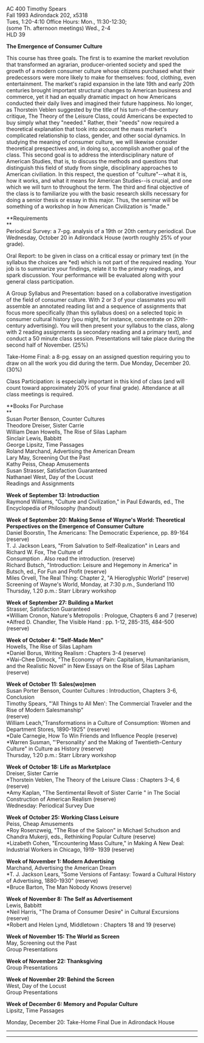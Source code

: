 AC 400 Timothy Spears  
Fall 1993 Adirondack 202, x5318  
Tues, 1:20-4:10 Office Hours: Mon., 11:30-12:30;  
(some Th. afternoon meetings) Wed., 2-4  
HLD 39  
  
**The Emergence of Consumer Culture**  
  
This course has three goals. The first is to examine the market revolution
that transformed an agrarian, producer-oriented society and sped the growth of
a modern consumer culture whose citizens purchased what their predecessors
were more likely to make for themselves: food, clothing, even entertainment.
The market's rapid expansion in the late 19th and early 20th centuries brought
important structural changes to American business and commerce, yet it had an
equally dramatic impact on how Americans conducted their daily lives and
imagined their future happiness. No longer, as Thorstein Veblen suggested by
the title of his turn-of-the-century critique, The Theory of the Leisure
Class, could Americans be expected to buy simply what they  "needed." Rather,
their "needs" now required a theoretical explanation that took into account
the mass market's complicated relationship to class, gender, and other social
dynamics. In studying the meaning of consumer culture, we will likewise
consider theoretical prespectives and, in doing so, accomplish another goal of
the class. This second goal is to address the interdisciplinary nature of
American Studies, that is, to discuss the methods and questions that
distinguish this field of study from single, disciplinary approaches to
American civiliation. In this respect, the question of "culture"\--what it is,
how it works, and what it means for American Studies--is crucial, and one
which we will turn to throughout the term. The third and final objective of
the class is to familiarize you with the basic research skills necessary for
doing a senior thesis or essay in this major. Thus, the seminar will be
something of a workshop in how American Civilization is "made."  
  
  
**Requirements  
**  
Periodical Survey: a 7-pg. analysis of a 19th or 20th century periodical. Due
Wednesday, October 20 in Adirondack House (worth roughly 25% of your grade).  
  
Oral Report: to be given in class on a critical essay or primary text (in the
syllabus the choices are *ed) which is not part of the required reading. Your
job is to summarize your findings, relate it to the primary readings, and
spark discussion. Your performance will be evaluated along with your general
class participation.  
  
A Group Syllabus and Presentation: based on a collaborative investigation of
the field of consumer culture. With 2 or 3 of your classmates you will
assemble an annotated reading list and a sequence of assignments that focus
more specifically (than this syllabus does) on a selected topic in consumer
cultural history (you might, for instance, concentrate on 20th-century
advertising). You will then present your syllabus to the class, along with 2
reading assignments (a secondary reading and a primary text), and conduct a 50
minute class session. Presentations will take place during the second half of
November. (25%)  
  
Take-Home Final: a 8-pg. essay on an assigned question requiring you to draw
on all the work you did during the term. Due Monday, December 20. (30%)  
  
Class Participation: is especially important in this kind of class (and will
count toward approximately 20% of your final grade). Attendance at all class
meetings is required.  
  
**Books For Purchase  
**  
Susan Porter Benson, Counter Cultures  
Theodore Dreiser, Sister Carrie  
William Dean Howells, The Rise of Silas Lapham  
Sinclair Lewis, Babbitt  
George Lipsitz, Time Passages  
Roland Marchand, Advertising the American Dream  
Lary May, Screening Out the Past  
Kathy Peiss, Cheap Amusements  
Susan Strasser, Satisfaction Guaranteed  
Nathanael West, Day of the Locust  
Readings and Assignments  
  
  
**Week of September 13: Introduction**  
Raymond Williams,  "Culture and Civilization," in Paul Edwards, ed., The
Encyclopedia of Philosophy (handout)  
  
  
**Week of September 20: Making Sense of Wayne's World: Theoretical
Perspectives on the Emergence of Consumer Culture**  
Daniel Boorstin, The Americans: The Democratic Experience, pp. 89-164
(reserve)  
T. J. Jackson Lears,  "From Salvation to Self-Realization" in Lears and
Richard W. Fox, The Culture of  
Consumption . Also read the introduction. (reserve)  
Richard Butsch, "Introduction: Leisure and Hegemony in America" in Butsch,
ed., For Fun and Profit (reserve)  
Miles Orvell, The Real Thing: Chapter 2, "A Hieroglyphic World" (reserve)  
Screening of Wayne's World, Monday, at 7:30 p.m., Sunderland 110  
Thursday, 1.20 p.m.: Starr Library workshop  
  
  
**Week of September 27: Building a Market**  
Strasser, Satisfaction Guaranteed  
*William Cronon, Nature's Metropolis : Prologue, Chapters 6 and 7 (reserve)  
*Alfred D. Chandler, The Visible Hand : pp. 1-12, 285-315, 484-500 (reserve)  
  
  
**Week of October 4: "Self-Made Men"**  
Howells, The Rise of Silas Lapham  
*Daniel Borus, Writing Realism : Chapters 3-4 (reserve)  
*Wai-Chee Dimock, "The Economy of Pain: Capitalism, Humanitarianism, and the Realistic Novel" in New Essays on the Rise of Silas Lapham (reserve)  
  
  
**Week of October 11: Sales(wo)men**  
Susan Porter Benson, Counter Cultures : Introduction, Chapters 3-6, Conclusion  
Timothy Spears,  "'All Things to All Men': The Commercial Traveler and the
Rise of Modern Salesmanship"  
(reserve)  
William Leach,"Transformations in a Culture of Consumption: Women and
Department Stores, 1890-1925" (reserve)  
*Dale Carnegie, How To Win Friends and Influence People (reserve)  
*Warren Susman, "'Personality' and the Making of Twentieth-Century Culture" in Culture as History (reserve)  
Thursday, 1:20 p.m.: Starr Library workshop  
  
  
**Week of October 18: Life as Marketplace**  
Dreiser, Sister Carrie  
*Thorstein Veblen, The Theory of the Leisure Class : Chapters 3-4, 6 (reserve)  
*Amy Kaplan,  "The Sentimental Revolt of Sister Carrie " in The Social Construction of American Realism (reserve)  
Wednesday: Periodical Survey Due  
  
  
**Week of October 25: Working Class Leisure**  
Peiss, Cheap Amusements  
*Roy Rosenzweig,  "The Rise of the Saloon" in Michael Schudson and Chandra Mukerji, eds., Rethinking Popular Culture (reserve)   
*Lizabeth Cohen, "Encountering Mass Culture," in Making A New Deal: Industrial Workers in Chicago, 1919- 1939 (reserve)  
  
  
  
**Week of November 1: Modern Advertising**  
Marchand, Advertising the American Dream  
*T. J. Jackson Lears,  "Some Versions of Fantasy: Toward a Cultural History of Advertising, 1880-1930" (reserve)  
*Bruce Barton, The Man Nobody Knows (reserve)  
  
  
**Week of November 8: The Self as Advertisement**  
Lewis, Babbitt  
*Neil Harris,  "The Drama of Consumer Desire" in Cultural Excursions (reserve)  
*Robert and Helen Lynd, Middletown : Chapters 18 and 19 (reserve)  
  
  
**Week of November 15: The World as Screen**  
May, Screening out the Past  
Group Presentations  
  
  
**Week of November 22: Thanksgiving**  
Group Presentations  
  
  
**Week of November 29: Behind the Screen**  
West, Day of the Locust  
Group Presentations  
  
  
**Week of December 6: Memory and Popular Culture**  
Lipsitz, Time Passages  
  
  
Monday, December 20: Take-Home Final Due in Adirondack House  

* * *

  
  

* * *

